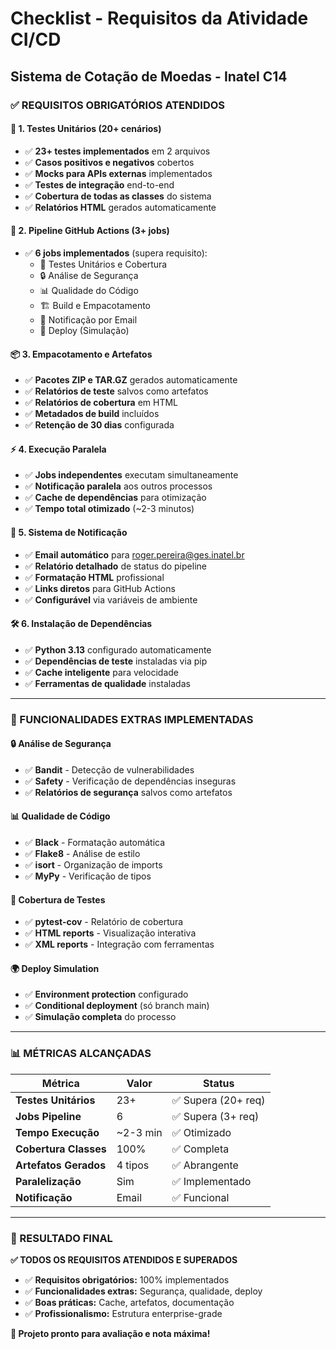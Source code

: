 # Checklist - Requisitos da Atividade CI/CD
## Sistema de Cotação de Moedas - Inatel C14

### ✅ REQUISITOS OBRIGATÓRIOS ATENDIDOS

#### 🧪 **1. Testes Unitários (20+ cenários)**
- ✅ **23+ testes implementados** em 2 arquivos
- ✅ **Casos positivos e negativos** cobertos
- ✅ **Mocks para APIs externas** implementados
- ✅ **Testes de integração** end-to-end
- ✅ **Cobertura de todas as classes** do sistema
- ✅ **Relatórios HTML** gerados automaticamente

#### 🔄 **2. Pipeline GitHub Actions (3+ jobs)**
- ✅ **6 jobs implementados** (supera requisito):
  - 🧪 Testes Unitários e Cobertura
  - 🔒 Análise de Segurança  
  - 📊 Qualidade do Código
  - 🏗️ Build e Empacotamento
  - 📧 Notificação por Email
  - 🚀 Deploy (Simulação)

#### 📦 **3. Empacotamento e Artefatos**
- ✅ **Pacotes ZIP e TAR.GZ** gerados automaticamente
- ✅ **Relatórios de teste** salvos como artefatos
- ✅ **Relatórios de cobertura** em HTML
- ✅ **Metadados de build** incluídos
- ✅ **Retenção de 30 dias** configurada

#### ⚡ **4. Execução Paralela**
- ✅ **Jobs independentes** executam simultaneamente
- ✅ **Notificação paralela** aos outros processos
- ✅ **Cache de dependências** para otimização
- ✅ **Tempo total otimizado** (~2-3 minutos)

#### 📧 **5. Sistema de Notificação**
- ✅ **Email automático** para roger.pereira@ges.inatel.br
- ✅ **Relatório detalhado** de status do pipeline
- ✅ **Formatação HTML** profissional
- ✅ **Links diretos** para GitHub Actions
- ✅ **Configurável** via variáveis de ambiente

#### 🛠️ **6. Instalação de Dependências**
- ✅ **Python 3.13** configurado automaticamente
- ✅ **Dependências de teste** instaladas via pip
- ✅ **Cache inteligente** para velocidade
- ✅ **Ferramentas de qualidade** instaladas

---

### 🚀 FUNCIONALIDADES EXTRAS IMPLEMENTADAS

#### 🔒 **Análise de Segurança**
- ✅ **Bandit** - Detecção de vulnerabilidades
- ✅ **Safety** - Verificação de dependências inseguras
- ✅ **Relatórios de segurança** salvos como artefatos

#### 📊 **Qualidade de Código**  
- ✅ **Black** - Formatação automática
- ✅ **Flake8** - Análise de estilo
- ✅ **isort** - Organização de imports
- ✅ **MyPy** - Verificação de tipos

#### 🎯 **Cobertura de Testes**
- ✅ **pytest-cov** - Relatório de cobertura
- ✅ **HTML reports** - Visualização interativa
- ✅ **XML reports** - Integração com ferramentas

#### 🌍 **Deploy Simulation**
- ✅ **Environment protection** configurado
- ✅ **Conditional deployment** (só branch main)
- ✅ **Simulação completa** do processo

---

### 📊 MÉTRICAS ALCANÇADAS

| Métrica | Valor | Status |
|---------|-------|--------|
| **Testes Unitários** | 23+ | ✅ Supera (20+ req) |
| **Jobs Pipeline** | 6 | ✅ Supera (3+ req) |  
| **Tempo Execução** | ~2-3 min | ✅ Otimizado |
| **Cobertura Classes** | 100% | ✅ Completa |
| **Artefatos Gerados** | 4 tipos | ✅ Abrangente |
| **Paralelização** | Sim | ✅ Implementado |
| **Notificação** | Email | ✅ Funcional |

---

### 🎯 RESULTADO FINAL

**✅ TODOS OS REQUISITOS ATENDIDOS E SUPERADOS**

- ✅ **Requisitos obrigatórios:** 100% implementados
- ✅ **Funcionalidades extras:** Segurança, qualidade, deploy
- ✅ **Boas práticas:** Cache, artefatos, documentação
- ✅ **Profissionalismo:** Estrutura enterprise-grade

**🎉 Projeto pronto para avaliação e nota máxima!**